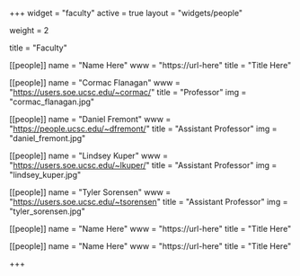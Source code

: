 +++
widget = "faculty"
active = true
layout = "widgets/people"

weight = 2

title = "Faculty"

[[people]]
  name = "Name Here"
  www = "https://url-here"
  title = "Title Here"
  
[[people]]
  name = "Cormac Flanagan"
  www = "https://users.soe.ucsc.edu/~cormac/"
  title = "Professor"
  img = "cormac_flanagan.jpg"
  
[[people]]
  name = "Daniel Fremont"
  www = "https://people.ucsc.edu/~dfremont/"
  title = "Assistant Professor"
  img = "daniel_fremont.jpg"

[[people]]
  name = "Lindsey Kuper"
  www = "https://users.soe.ucsc.edu/~lkuper/"
  title = "Assistant Professor"
  img = "lindsey_kuper.jpg"
  
[[people]]
  name = "Tyler Sorensen"
  www = "https://users.soe.ucsc.edu/~tsorensen"
  title = "Assistant Professor"
  img = "tyler_sorensen.jpg"
  

[[people]]
  name = "Name Here"
  www = "https://url-here"
  title = "Title Here"
  
[[people]]
  name = "Name Here"
  www = "https://url-here"
  title = "Title Here"

+++
